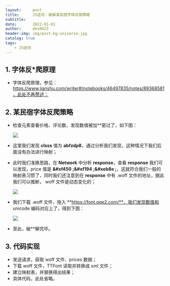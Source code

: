 ```yaml
---
layout:     post
title:      JS逆向：破解某民宿字体反爬策略
subtitle:   
date:       2022-01-01
author:     dex0423
header-img: img/post-bg-universe.jpg
catalog: true
tags:
    - JS逆向
---
```



## 1. 字体反*爬原理

- 字体反爬原理，参见：https://www.jianshu.com/writer#/notebooks/46497835/notes/89368581，此处不再赘述：

## 2. 某民宿字体反爬策略

- 检查元素查看价格、评论数，发现数值被加**密过了，如下图：

  ![]({{site.baseurl}}/img-post/民宿-1.png)

- 这里我们发现 **clsss** 值为 **abfzdp8**，通过分析我们发现，这种情况下我们后面没有办法进行映射；
- 此时我们准换思路，在 **Network** 中分析 **response**，查看 **response** 我们可以发现，price 值是 **&#xf450 ;&#xf194 ;&#xeb8e ;**，这就符合我们一般的映射表习惯了，同时我们还注意到在 **response** 中有 .woff 文件的地址，据此我们可以推断， woff 文件是动态变化的；

  ![]({{site.baseurl}}/img-post/民宿-2.png)

- 我们下载 .woff 文件，拖入 **https://font.qqe2.com/**，我们发现数值和 unicode 编码对应上了，得到下图：

  ![]({{site.baseurl}}/img-post/民宿-3.png)

- 至此，破**解完毕。

## 3. 代码实现

- 发送请求，获取 woff 文件、prices 数据；
- 下载 woff 文件，TTFont 读取并转换成 xml 文件；
- 建立映射表，并替换得出结果；
- 具体代码，此处省略。